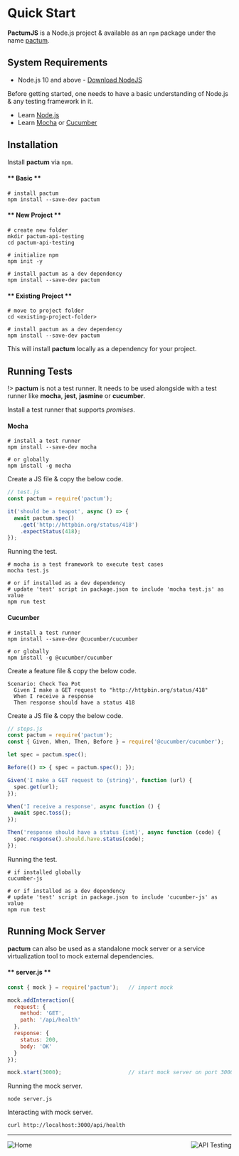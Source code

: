 # Quick Start

**PactumJS** is a Node.js project & available as an `npm` package under the name [pactum](https://www.npmjs.com/package/pactum).

## System Requirements

- Node.js 10 and above - <a href="https://nodejs.org/en/download/" target="_blank">Download NodeJS</a>

Before getting started, one needs to have a basic understanding of Node.js & any testing framework in it.

- Learn [Node.js](https://www.youtube.com/watch?v=TlB_eWDSMt4)
- Learn [Mocha](https://www.youtube.com/watch?v=MLTRHc5dk6s) or [Cucumber](https://cucumber.io/docs/cucumber/)

## Installation

Install **pactum** via `npm`.

<!-- tabs:start -->

#### ** Basic **

```shell
# install pactum
npm install --save-dev pactum
```

#### ** New Project **

```shell
# create new folder
mkdir pactum-api-testing
cd pactum-api-testing

# initialize npm
npm init -y

# install pactum as a dev dependency
npm install --save-dev pactum
```

#### ** Existing Project **

```shell
# move to project folder
cd <existing-project-folder>

# install pactum as a dev dependency
npm install --save-dev pactum
```

<!-- tabs:end -->

This will install **pactum** locally as a dependency for your project.

## Running Tests

!> **pactum** is not a test runner. It needs to be used alongside with a test runner like **mocha**, **jest**, **jasmine** or **cucumber**.

Install a test runner that supports *promises*.

<!-- tabs:start -->

#### **Mocha**

```shell
# install a test runner
npm install --save-dev mocha

# or globally
npm install -g mocha
```

Create a JS file & copy the below code.

```js
// test.js
const pactum = require('pactum');

it('should be a teapot', async () => {
  await pactum.spec()
    .get('http://httpbin.org/status/418')
    .expectStatus(418);
});
```

Running the test.

```shell
# mocha is a test framework to execute test cases
mocha test.js

# or if installed as a dev dependency
# update 'test' script in package.json to include 'mocha test.js' as value
npm run test
```

#### **Cucumber**

```shell
# install a test runner 
npm install --save-dev @cucumber/cucumber

# or globally
npm install -g @cucumber/cucumber
```

Create a feature file & copy the below code.

```gherkin
Scenario: Check Tea Pot
  Given I make a GET request to "http://httpbin.org/status/418"
  When I receive a response
  Then response should have a status 418
```

Create a JS file & copy the below code.

```js
// steps.js
const pactum = require('pactum');
const { Given, When, Then, Before } = require('@cucumber/cucumber');

let spec = pactum.spec();

Before(() => { spec = pactum.spec(); });

Given('I make a GET request to {string}', function (url) {
  spec.get(url);
});

When('I receive a response', async function () {
  await spec.toss();
});

Then('response should have a status {int}', async function (code) {
  spec.response().should.have.status(code);
});
```

Running the test.

```shell
# if installed globally
cucumber-js

# or if installed as a dev dependency
# update 'test' script in package.json to include 'cucumber-js' as value
npm run test
```

<!-- tabs:end -->

## Running Mock Server

**pactum** can also be used as a standalone mock server or a service virtualization tool to mock external dependencies.

<!-- tabs:start -->

#### ** server.js **

```js
const { mock } = require('pactum');   // import mock

mock.addInteraction({
  request: {
    method: 'GET',
    path: '/api/health'
  },
  response: {
    status: 200,
    body: 'OK'
  }
});

mock.start(3000);                     // start mock server on port 3000
```

<!-- tabs:end -->

Running the mock server.

```shell
node server.js
```

Interacting with mock server.

```shell
curl http://localhost:3000/api/health
```

----

<a href="#/pactum" >
  <img src="https://img.shields.io/badge/PREV-Home-orange" alt="Home" align="left" style="display: inline;" />
</a>
<a href="#/api-testing" >
  <img src="https://img.shields.io/badge/NEXT-API%20Testing-blue" alt="API Testing" align="right" style="display: inline;" />
</a>
